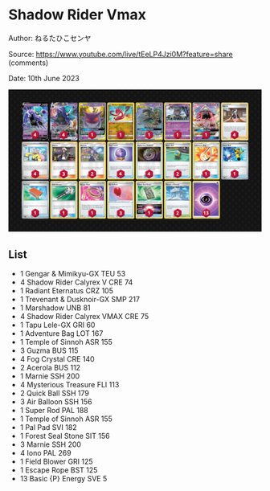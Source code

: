 # Shadow Rider Vmax

Author: ねるたひこセンヤ

Source: <https://www.youtube.com/live/tEeLP4Jzi0M?feature=share> (comments)

Date: 10th June 2023

![decklist](../images/../../images/PAL/Shadow%20Rider%20Vmax/1-%20Shadow%20Rider%20Vmax.png)

## List

* 1 Gengar & Mimikyu-GX TEU 53
* 4 Shadow Rider Calyrex V CRE 74
* 1 Radiant Eternatus CRZ 105
* 1 Trevenant & Dusknoir-GX SMP 217
* 1 Marshadow UNB 81
* 4 Shadow Rider Calyrex VMAX CRE 75
* 1 Tapu Lele-GX GRI 60
* 1 Adventure Bag LOT 167
* 1 Temple of Sinnoh ASR 155
* 3 Guzma BUS 115
* 4 Fog Crystal CRE 140
* 2 Acerola BUS 112
* 1 Marnie SSH 200
* 4 Mysterious Treasure FLI 113
* 2 Quick Ball SSH 179
* 3 Air Balloon SSH 156
* 1 Super Rod PAL 188
* 1 Temple of Sinnoh ASR 155
* 1 Pal Pad SVI 182
* 1 Forest Seal Stone SIT 156
* 3 Marnie SSH 200
* 4 Iono PAL 269
* 1 Field Blower GRI 125
* 1 Escape Rope BST 125
* 13 Basic {P} Energy SVE 5
